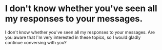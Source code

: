 # I don't know whether you've seen all my responses to your messages.

I don't know whether you've seen all my responses to your messages. Are you aware that I'm very interested in these topics, so I would gladly continue conversing with you?